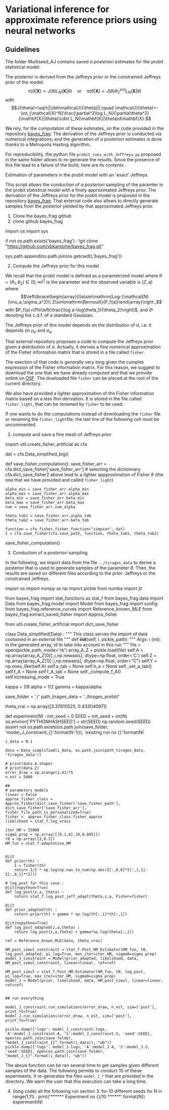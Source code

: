 
# Variational inference for approximate reference priors using neural networks

## Guidelines

The folder Multiseed_AJ contains saved *a posteriori* estimates for the probit statistical model.

The posterior is derived from the Jeffreys prior or the constrained Jeffreys prior of the model:
    $$\pi(\theta|\mathbf{X}) \propto J(\theta)L_N(\mathbf{X}|\theta) \quad\text{or}\quad \pi(\theta|\mathbf{X}) \propto J(\theta)\theta_{2}^{\kappa/\alpha}L_N(\mathbf{X}|\theta)$$
with
    $$J(\theta)=\sqrt{|\det\mathcal{I}(\theta)|};\quad \mathcal{I}(\theta)=-\int_{\mathcal{X}^N}\frac{\partial^2\log L_N}{\partial\theta^2}(\mathbf{X}|\theta)\cdot L_N(\mathbf{X}|\theta)d\mathbf{X}.$$

We rely, for the computation of these estimates, on the code provided in the repository [bayes_frag](https://github.com/vbkantoine/bayes_frag).
The derivation of the Jeffreys prior is conducted via numerical integrations; and the generation of *a posteriori* estimates is done thanks to a Metropolis Hasting algorithm.

For reproducibility, the python file `probit_runs_with_Jeffreys.py` proposed in the same folder allows to re-generate the results. Since the presence of this file lead to a failure of the build, here are 
its contents : 


Estimation of parameters in the probit model with an 'exact' Jeffreys

This script allows the conduction of *a posteriori* sampling of the paramter in the probit statistical model with a finely approximated Jeffreys prior.
The derivation of the Jeffreys prior for the probit model is proposed in the repository [bayes_frag](https://github.com/vbkantoine/bayes_frag). That external code also allows to directly generate samples from the posterior yielded by that approximated Jeffreys prior.

1. Clone the bayes_frag github
1. clone github bayes_frag

import os
import sys

if not os.path.exists('bayes_frag') :
    !git clone "https://github.com/vbkantoine/bayes_frag.git"

sys.path.append(os.path.join(os.getcwd(),'bayes_frag'))

2. Compute the Jeffreys prior for this model
 
We recall that the probit model is defined as a parametrized model where $\theta=(\theta_1,\theta_2)\in(0,\infty)^2$ is the parameter and the observed variable is $(Z,a)$ where 
$$\left\lbrace\begin{array}{l}a\sim\mathrm{Log-}\mathcal{N}(\mu_a,\sigma_a^2)\\
Z\sim\mathrm{Bernoulli}(P_f(a))\end{array}\right.,$$
with $P_f(a)=\Phi\left(\frac{\log a-\log\theta_1}{\theta_2}\right)$, and $\Phi$ denoting the c.d.f. of a standard Gaussian.
 
The Jeffreys prior of this model depends on the distribution of $a$, i.e. it depends on $\mu_a$ and $\sigma_a$.

That external repository proposes a code to compute the Jeffreys prior given a distribution of $a$. Actually, it derives a fine numerical approximation of the Fisher information matrix that is stored in a file called `fisher`.

The exection of that code is generally very long given the complex expression of the Fisher information matrix.
For this reason, we suggest to download the one that we have already computed and that we provide online on [OSF](https://osf.io/gvqw4/files/osfstorage/678a826e9b2975f377dd6f3f). The dowloaded file `fisher` can be placed at the root of the current directory.

We also have provided a lighter approximation of the Fisher information matrix based on a less thin derivation. It is stored in the file called `fisher_light`, that can be renamed by `fisher` to be used. 

If one wants to do the computations instead of downloading the `fisher` file or renaming the `fisher_light`file, the last line of the following cell must be uncommented. 
 
2. compute and save a fine mesh of Jeffreys prior

import util.create_fisher_artificial as cfa

dat = cfa.Data_simplified_big()

def save_fisher_computation():
    save_fisher_arr = cfa.dict_save_fisher['save_fisher_arr'] 
    # selecting the dictionnary cfa.dict_save_fisher2 above lead to a lighter appproximation of Fisher 
    # (the one that we have provided and called `fisher_light`)

    alpha_min = save_fisher_arr.alpha_min
    alpha_max = save_fisher_arr.alpha_max
    beta_min = save_fisher_arr.beta_min
    beta_max = save_fisher_arr.beta_max
    num = save_fisher_arr.num_alpha

    theta_tab1 = save_fisher_arr.alpha_tab
    theta_tab2 = save_fisher_arr.beta_tab

    function = cfa.fisher.fisher_function("simpson", dat)
    I = cfa.save_fisher(cfa.save_path, function, theta_tab1, theta_tab2)
    
save_fisher_computation()


3. Conduction of *a posteriori* sampling

In the following, we import data from the file `../tirages_data` to derive a posterior that is used to generate samples of the parameter $\theta$.
Then, the results are saved on different files according to the prior: Jeffreys or the constrained Jeffreys.

import os
import numpy as np
import pickle
from numba import jit

from bayes_frag import stat_functions as stat_f
from bayes_frag.data import Data
from bayes_frag.model import Model
from bayes_frag import config
from bayes_frag.reference_curves import Reference_known_MLE
from bayes_frag.extract_saved_fisher import Approx_fisher

from util.create_fisher_artificial import dict_save_fisher

class Data_simplified(Data) :
    """
       This class serves the import of data contained in an external file 
    """
    def __init__(self, i, pickle_path):
        """
        Args:
            i (int): in the generated array, id to take into account in this run
        """
        file = open(pickle_path, mode='rb')
        array_A_Z = pickle.load(file)
        self.A = np.array(array_A_Z[0][:,i,np.newaxis], dtype=np.float, order='C')
        self.Z = np.array(array_A_Z[1][:,i,np.newaxis], dtype=np.float, order="C")
        self.Y = np.ones_like(self.A)
        self.a_tab = None
        self.h_a = None
        self._set_a_tab()
        self.f_A = None
        self.f_A_tab = None
        self._compute_f_A()
        self.increasing_mode = True

kappa = 1/8
alpha = 1/2
gamma = kappa/alpha

save_folder = './'
path_tirages_data = '../tirages_probit/'

theta_vrai = np.array([3.37610525, 0.43304097])


def experiment(N) :
    init_seed = 0
    SEED = init_seed + int(N)
    os.environ['PYTHONHASHSEED'] = str(SEED)
    np.random.seed(SEED)
    assert not os.path.exists(os.path.join(save_folder, 'model_J_constraint_{}'.format(N-1))), 'existing run no {}'.format(N)

    i_data = N-1

    data = Data_simplified(i_data, os.path.join(path_tirages_data, 'tirages_data'))

    # print(data.A.shape)
    # print(data.Z)
    error_draw = np.arange(1,41)*5
    n_est = 5000

    ##
    # parameters models
    linear = False
    approx_fisher_class = Approx_fisher(dict_save_fisher['save_fisher_path'], dict_save_fisher['save_fisher_arr'], fisher_file_path_is_personalized=True)
    fisher =  approx_fisher_class.fisher_approx
    likelihood = stat_f.log_vrais

    iter_HM = 15000
    sigma_prop = np.array([[0.1,0],[0,0.095]])
    t0 = np.array([3,0.3])
    HM_fun = stat_f.adaptative_HM


    @jit
    def prior(th) :
        I = fisher(th)
        return 1/2 * np.log(np.nan_to_num(np.abs(I[:,0,0]*I[:,1,1]-I[:,0,1]**2)))

    # log_post for this case :
    @jit(nopython=True)
    def log_post(z,a, theta) :
        return stat_f.log_post_jeff_adapt(theta,z,a, Fisher=fisher)

    @jit
    def prior_adapted(th) :
        return prior(th) + gamma * np.log(th[:,1]*th[:,1])

    @jit(nopython=True)
    def log_post_adapted(z,a,theta) :
        return log_post(z,a,theta) + gamma*np.log(theta[:,1])

    ref = Reference_known_MLE(data, theta_vrai)
    
    HM_post_simul_constraint = stat_f.Post_HM_Estimator(HM_fun, t0, log_post_adapted, pi_log=True, max_iter=iter_HM, sigma0=sigma_prop)
    model_J_constraint = Model(prior_adapted, likelihood, data, HM_post_simul_constraint, linear=linear, ref=ref)

    HM_post_simul = stat_f.Post_HM_Estimator(HM_fun, t0, log_post, pi_log=True, max_iter=iter_HM, sigma0=sigma_prop)
    model_J = Model(prior, likelihood, data, HM_post_simul, linear=linear, ref=ref)

    
    ## run everything

    model_J_constraint.run_simulations(error_draw, n_est, sim=['post'], print_fo=True)
    model_J.run_simulations(error_draw, n_est, sim=['post'], print_fo=True)

    pickle.dump({'logs': model_J_constraint.logs, 'A':model_J_constraint.A, 'S':model_J_constraint.S, 'seed':SEED}, open(os.path.join(save_folder, "model_J_constraint_{}".format(i_data)), "wb"))
    pickle.dump({'logs': model_J.logs, 'A':model_J.A, 'S':model_J.S, 'seed':SEED}, open(os.path.join(save_folder, "model_J_{}".format(i_data)), "wb"))

The above function can be ran several time to get samples given different samples of the data.
The following permits to conduct $10$ of these experiments. 
It re-generates the files `model_J_*` that are provided in the directory.
We warn the user that this execution can take a long time.

4. (long code) all the following run section 3. for 10 different seeds
for N in range(1,11) :
    print('****** Experiment no {}/10 ******'.format(N))
    experiment(N)

